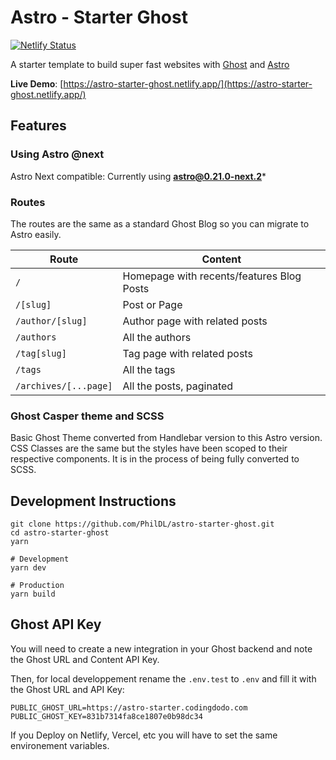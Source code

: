 # Astro - Starter Ghost

[![Netlify Status](https://api.netlify.com/api/v1/badges/81004ccd-5c51-4294-9711-67a248143e6f/deploy-status)](https://app.netlify.com/sites/astro-starter-ghost/deploys)

A starter template to build super fast websites with [Ghost](https://ghost.org/) and [Astro](https://github.com/snowpackjs/astro)

**Live Demo**: [https://astro-starter-ghost.netlify.app/](https://astro-starter-ghost.netlify.app/)

## Features

### Using Astro @next

Astro Next compatible: Currently using **astro@0.21.0-next.2***

### Routes

The routes are the same as a standard Ghost Blog so you can migrate to Astro easily.

| Route                 | Content                                   |
| --------------------- | ----------------------------------------- |
| `/`                   | Homepage with recents/features Blog Posts |
| `/[slug]`             | Post or Page                              |
| `/author/[slug]`      | Author page with related posts            |
| `/authors`            | All the authors                           |
| `/tag[slug]`          | Tag page with related posts               |
| `/tags`               | All the tags                              |
| `/archives/[...page]` | All the posts, paginated                  |

### Ghost Casper theme and SCSS

Basic Ghost Theme converted from Handlebar version to this Astro version. CSS Classes are the same but the styles have
been scoped to their respective components. It is in the process of being fully converted to SCSS.

## Development Instructions

```
git clone https://github.com/PhilDL/astro-starter-ghost.git
cd astro-starter-ghost
yarn

# Development
yarn dev

# Production
yarn build
```

## Ghost API Key

You will need to create a new integration in your Ghost backend and note the Ghost URL and Content API Key.

Then, for local developpement rename the `.env.test` to `.env` and fill it with the Ghost URL and API Key:

```
PUBLIC_GHOST_URL=https://astro-starter.codingdodo.com
PUBLIC_GHOST_KEY=831b7314fa8ce1807e0b98dc34
```

If you Deploy on Netlify, Vercel, etc you will have to set the same environement variables.
